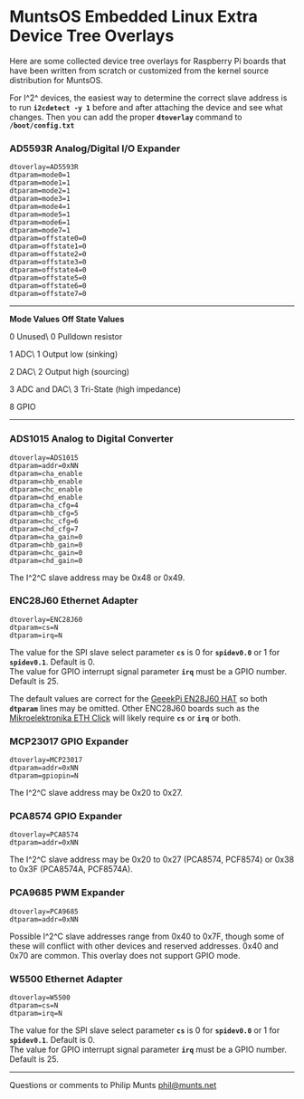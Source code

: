 MuntsOS Embedded Linux Extra Device Tree Overlays
=================================================

Here are some collected device tree overlays for Raspberry Pi boards
that have been written from scratch or customized from the kernel source
distribution for MuntsOS.

For I^2^ devices, the easiest way to determine the correct slave address
is to run **`i2cdetect -y 1`** before and after attaching the device and
see what changes. Then you can add the proper **`dtoverlay`** command to
**`/boot/config.txt`**

### AD5593R Analog/Digital I/O Expander

    dtoverlay=AD5593R
    dtparam=mode0=1
    dtparam=mode1=1
    dtparam=mode2=1
    dtparam=mode3=1
    dtparam=mode4=1
    dtparam=mode5=1
    dtparam=mode6=1
    dtparam=mode7=1
    dtparam=offstate0=0
    dtparam=offstate1=0
    dtparam=offstate2=0
    dtparam=offstate3=0
    dtparam=offstate4=0
    dtparam=offstate5=0
    dtparam=offstate6=0
    dtparam=offstate7=0

  ----------------------------------- -----------------------------------
  **Mode Values**                     **Off State Values**

  0 Unused\                           0 Pulldown resistor

  1 ADC\                              1 Output low (sinking)

  2 DAC\                              2 Output high (sourcing)

  3 ADC and DAC\                      3 Tri-State (high impedance)

  8 GPIO                             
  ----------------------------------- -----------------------------------

### ADS1015 Analog to Digital Converter

    dtoverlay=ADS1015
    dtparam=addr=0xNN
    dtparam=cha_enable
    dtparam=chb_enable
    dtparam=chc_enable
    dtparam=chd_enable
    dtparam=cha_cfg=4
    dtparam=chb_cfg=5
    dtparam=chc_cfg=6
    dtparam=chd_cfg=7
    dtparam=cha_gain=0
    dtparam=chb_gain=0
    dtparam=chc_gain=0
    dtparam=chd_gain=0

The I^2^C slave address may be 0x48 or 0x49.

### ENC28J60 Ethernet Adapter

    dtoverlay=ENC28J60
    dtparam=cs=N
    dtparam=irq=N

The value for the SPI slave select parameter **`cs`** is 0 for
**`spidev0.0`** or 1 for **`spidev0.1`**. Default is 0.\
The value for GPIO interrupt signal parameter **`irq`** must be a GPIO
number. Default is 25.

The default values are correct for the [GeeekPi EN28J60
HAT](https://www.seeedstudio.com/ENC28J60-OVERLAYS-HAT-for-Raspberry-pi-p-3045.html)
so both **`dtparam`** lines may be omitted. Other ENC28J60 boards such
as the [Mikroelektronika ETH Click](https://www.mikroe.com/eth-click)
will likely require **`cs`** or **`irq`** or both.

### MCP23017 GPIO Expander

    dtoverlay=MCP23017
    dtparam=addr=0xNN
    dtparam=gpiopin=N

The I^2^C slave address may be 0x20 to 0x27.

### PCA8574 GPIO Expander

    dtoverlay=PCA8574
    dtparam=addr=0xNN

The I^2^C slave address may be 0x20 to 0x27 (PCA8574, PCF8574) or 0x38
to 0x3F (PCA8574A, PCF8574A).

### PCA9685 PWM Expander

    dtoverlay=PCA9685
    dtparam=addr=0xNN

Possible I^2^C slave addresses range from 0x40 to 0x7F, though some of
these will conflict with other devices and reserved addresses. 0x40 and
0x70 are common. This overlay does not support GPIO mode.

### W5500 Ethernet Adapter

    dtoverlay=W5500
    dtparam=cs=N
    dtparam=irq=N

The value for the SPI slave select parameter **`cs`** is 0 for
**`spidev0.0`** or 1 for **`spidev0.1`**. Default is 0.\
The value for GPIO interrupt signal parameter **`irq`** must be a GPIO
number. Default is 25.

------------------------------------------------------------------------

Questions or comments to Philip Munts <phil@munts.net>

